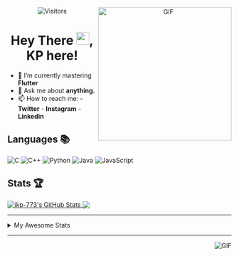 <div align="center">
<img align="right" alt="GIF" height="300px" src="https://blog.insaid.co/wp-content/uploads/2020/01/Coding.gif"/>
       
![Visitors](https://visitor-badge.glitch.me/badge?page_id=ikp-773)

# Hey There <img src="https://media.tenor.com/images/822fb670841c6f6582fefbb82e338a50/tenor.gif" width="29px">, KP here!
</div>

- 🌱 I’m currently mastering **Flutter**
- 💬 Ask me about **anything.**
- 📫 How to reach me:
       - **Twitter** 
       - **Instagram**
       - **Linkedin**
         
## Languages 📚 

![C](https://img.shields.io/badge/-C-000?style=flat&logo=C)
![C++](https://img.shields.io/badge/-C++-000?style=flat&logo=C%2B%2B&logoColor=00599C)
![Python](https://img.shields.io/badge/-Python-000?style=flat&logo=python)
![Java](https://img.shields.io/badge/-Java-000?style=flat&logo=Java&logoColor=007396)
![JavaScript](https://img.shields.io/badge/-JavaScript-000?style=flat&logo=javascript)

##  Stats 🏆

<a href="https://github.com/ikp-773">
<img align="center" src="https://github-readme-stats.vercel.app/api?username=ikp-773&show_icons=true&theme=tokyonight&icon_color=6392DF&hide=prs" alt="ikp-773's GitHub Stats" />
</a> 
<a href="https://github.com/ikp-773">
<img align="center" src="https://github-readme-stats.vercel.app/api/top-langs/?username=ikp-773&layout=compact&show_icons=true&theme=tokyonight&icon_color=6392DF&hide=prs" />
</a>

---

<details>
       <summary>My Awesome Stats</summary>
       
<!--START_SECTION:waka-->
![Profile Views](http://img.shields.io/badge/Profile%20Views-6-blue)

![Lines of code](https://img.shields.io/badge/From%20Hello%20World%20I%27ve%20Written-495572%20lines%20of%20code-blue)

**🐱 My Github Data** 

> 🏆 2,330 Contributions in the Year 2020
 > 
> 📦 154.9 kB Used in Github's Storage 
 > 
> 💼 Opted to Hire
 > 
> 📜 24 Public Repositories
 > 
> 🔑 11 Private Repositories 

**I'm a Night 🦉** 

```text
🌞 Morning    64 commits     █░░░░░░░░░░░░░░░░░░░░░░░░   5.43% 
🌆 Daytime    234 commits    █████░░░░░░░░░░░░░░░░░░░░   19.86% 
🌃 Evening    482 commits    ██████████░░░░░░░░░░░░░░░   40.92% 
🌙 Night      398 commits    ████████░░░░░░░░░░░░░░░░░   33.79%

```
📅 **I'm Most Productive on Sunday** 

```text
Monday       167 commits    ███░░░░░░░░░░░░░░░░░░░░░░   14.18% 
Tuesday      73 commits     █░░░░░░░░░░░░░░░░░░░░░░░░   6.2% 
Wednesday    179 commits    ███░░░░░░░░░░░░░░░░░░░░░░   15.2% 
Thursday     164 commits    ███░░░░░░░░░░░░░░░░░░░░░░   13.92% 
Friday       151 commits    ███░░░░░░░░░░░░░░░░░░░░░░   12.82% 
Saturday     204 commits    ████░░░░░░░░░░░░░░░░░░░░░   17.32% 
Sunday       240 commits    █████░░░░░░░░░░░░░░░░░░░░   20.37%

```


📊 **This Week I Spent My Time On** 

```text
💬 Programming Languages: 
Dart                     20 hrs 47 mins      █████████████████████░░░░   86.25% 
C                        1 hr 28 mins        █░░░░░░░░░░░░░░░░░░░░░░░░   6.11% 
YAML                     55 mins             █░░░░░░░░░░░░░░░░░░░░░░░░   3.81% 
HTML                     27 mins             ░░░░░░░░░░░░░░░░░░░░░░░░░   1.9% 
JSON                     11 mins             ░░░░░░░░░░░░░░░░░░░░░░░░░   0.81%

💻 Operating System: 
Mac                      24 hrs 6 mins       █████████████████████████   100.0%

```

**I Mostly Code in Dart** 

```text
Dart                     11 repos            ████████░░░░░░░░░░░░░░░░░   35.48% 
Python                   6 repos             ████░░░░░░░░░░░░░░░░░░░░░   19.35% 
HTML                     6 repos             ████░░░░░░░░░░░░░░░░░░░░░   19.35% 
JavaScript               3 repos             ██░░░░░░░░░░░░░░░░░░░░░░░   9.68% 
Java                     2 repos             █░░░░░░░░░░░░░░░░░░░░░░░░   6.45%

```


**Timeline**

![Chart not found](https://github.com/ikp-773/ikp-773/blob/master/charts/bar_graph.png) 


<!--END_SECTION:waka-->
</details>

 ---
 
<img align="right" alt="GIF" src="https://github4life.herokuapp.com/ikp-773.gif" />


